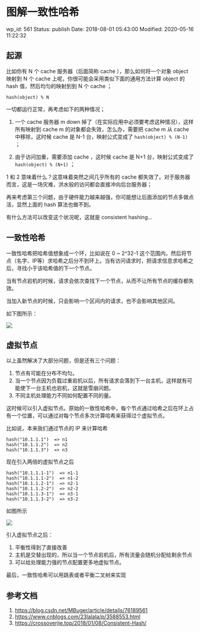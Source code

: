 # 图解一致性哈希


wp_id: 561
Status: publish
Date: 2018-08-01 05:43:00
Modified: 2020-05-16 11:22:32


## 起源

比如你有 N 个 cache 服务器（后面简称 cache ），那么如何将一个对象 object 映射到 N 个 cache 上呢，你很可能会采用类似下面的通用方法计算 object 的 hash 值，然后均匀的映射到到 N 个 cache ；

```
hash(object) % N
```

一切都运行正常，再考虑如下的两种情况；

1. 一个 cache 服务器 m down 掉了（在实际应用中必须要考虑这种情况），这样所有映射到 cache m 的对象都会失效，怎么办，需要把 cache m 从 cache 中移除，这时候 cache 是 N-1 台，映射公式变成了 `hash(object) % (N-1)` ；

2. 由于访问加重，需要添加 cache ，这时候 cache 是 N+1 台，映射公式变成了 `hash(object) % (N+1)` ；

1 和 2 意味着什么？这意味着突然之间几乎所有的 cache 都失效了。对于服务器而言，这是一场灾难，洪水般的访问都会直接冲向后台服务器；

再来考虑第三个问题，由于硬件能力越来越强，你可能想让后面添加的节点多做点活，显然上面的 hash 算法也做不到。

有什么方法可以改变这个状况呢，这就是 consistent hashing...

## 一致性哈希

一致性哈希把哈希值想象成一个环，比如说在 0 ~ 2^32-1 这个范围内，然后将节点（名字、IP等）求哈希之后分不到环上。当有访问请求时，把请求信息求哈希之后，寻找小于该哈希值的下一个节点。

当有节点宕机的时候，请求会依次查找下一个节点，从而不让所有节点的缓存都失效。

当加入新节点的时候，只会影响一个区间内的请求，也不会影响其他区间。

如下图所示：

![](https://ws1.sinaimg.cn/large/006tKfTcly1ftvggxvlwfj315o0djq52.jpg)

## 虚拟节点

以上虽然解决了大部分问题，但是还有三个问题：

1. 节点有可能在分布不均匀。
2. 当一个节点因为负载过重宕机以后，所有请求会落到下一台主机，这样就有可能使下一台主机也宕机，这就是雪崩问题。
3. 不同主机处理能力不同如何配置不同的量。

这时候可以引入虚拟节点。原始的一致性哈希中，每个节点通过哈希之后在环上占有一个位置，可以通过对每个节点多次计算哈希来获得过个虚拟节点。

比如说，本来我们通过节点的 IP 来计算哈希

```
hash("10.1.1.1")  => n1
hash("10.1.1.2")  => n2
hash("10.1.1.3")  => n3
```

现在引入两倍的虚拟节点之后

```
hash("10.1.1.1-1")  => n1-1
hash("10.1.1.1-2")  => n1-2
hash("10.1.1.2-1")  => n2-1
hash("10.1.1.2-2")  => n2-2
hash("10.1.1.3-1")  => n3-1
hash("10.1.1.3-2")  => n3-2
```

如图所示

![](https://ws2.sinaimg.cn/large/006tKfTcly1ftvggbzovij315o0en40x.jpg)

引入虚拟节点之后：

1. 平衡性得到了直接改善
2. 主机是交替出现的，所以当一个节点宕机后，所有流量会随机分配给剩余节点
3. 可以给处理能力强的节点配置更多地虚拟节点。

最后，一致性哈希可以用跳表或者平衡二叉树来实现

## 参考文档

1. https://blog.csdn.net/MBuger/article/details/76189561
2. https://www.cnblogs.com/23lalala/p/3588553.html
3. https://crossoverjie.top/2018/01/08/Consistent-Hash/